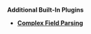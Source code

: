 <strong>Additional Built-In Plugins<strong>    

<ul>
	<li><a href="/articles/39_fabric_catalog/plugins/01_complex_field.md">Complex Field Parsing</a></li>
</ul>
